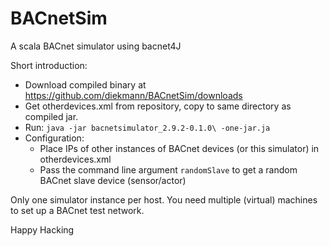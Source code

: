 BACnetSim
=========

A scala BACnet simulator using bacnet4J


Short introduction:


* Download compiled binary at https://github.com/diekmann/BACnetSim/downloads
* Get otherdevices.xml from repository, copy to same directory as compiled jar.
* Run: `java -jar bacnetsimulator_2.9.2-0.1.0\ -one-jar.ja`
* Configuration:
    * Place IPs of other instances of BACnet devices (or this simulator) in otherdevices.xml
    * Pass the command line argument `randomSlave` to get a random BACnet slave device (sensor/actor)


Only one simulator instance per host. You need multiple (virtual) machines to set up a BACnet test network.

Happy Hacking
